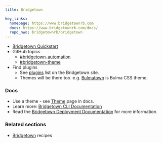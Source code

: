```yaml
---
title: Bridgetown

key_links:
  homepage: https://www.bridgetownrb.com
  docs: https://www.bridgetownrb.com/docs/
  repo_nwo: bridgetownrb/bridgetown
---
```


- [Bridgetown Quickstart](https://github.com/MichaelCurrin/bridgetown-quickstart)
- GitHub topics
    - [#bridgetown-automation](https://github.com/topics/bridgetown-automation)
    - [#bridgetown-theme](https://github.com/topics/bridgetown-theme)
- Find plugins
    - See [plugins](https://www.bridgetownrb.com/plugins/) list on the Bridgetown site.
    - Themes will be there too. e.g. [Bulmatown](https://github.com/whitefusionhq/bulmatown) is Bulma CSS theme.

### Docs

- Use a theme - see [Theme](https://www.bridgetownrb.com/docs/themes) page in docs.
- Learn more: [Bridgetown CLI Documentation](https://www.bridgetownrb.com/docs/command-line-usage)
- Read the [Bridgetown Deployment Documentation](https://www.bridgetownrb.com/docs/deployment) for more information.

### Related sections

- [Bridgetown](https://michaelcurrin.github.io/code-cookbook/recipes/ruby/gems/bridgetown.html) recipes
